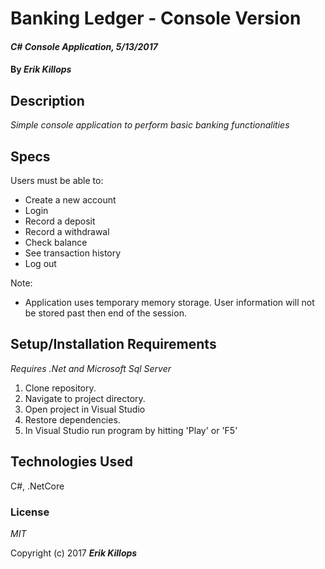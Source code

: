 # Banking Ledger - Console Version

#### _C# Console Application, 5/13/2017_

#### By _**Erik Killops**_

## Description

_Simple console application to perform basic banking functionalities_

## Specs

Users must be able to:

* Create a new account
* Login
* Record a deposit
* Record a withdrawal
* Check balance
* See transaction history
* Log out

Note:

* Application uses temporary memory storage. User information will not be stored past then end of the session.

## Setup/Installation Requirements

_Requires .Net and Microsoft Sql Server_

1. Clone repository.
2. Navigate to project directory.
3. Open project in Visual Studio
4. Restore dependencies.
5. In Visual Studio run program by hitting 'Play' or 'F5'

## Technologies Used

C#, .NetCore

### License

*MIT*

Copyright (c) 2017 **_Erik Killops_**
